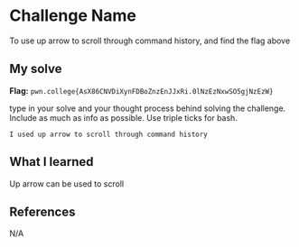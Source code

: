 # Challenge Name
To use up arrow to scroll through command history, and find the flag above

## My solve
**Flag:** `pwn.college{AsX86CNVDiXynFDBoZnzEnJJxRi.0lNzEzNxwSO5gjNzEzW}`

type in your solve and your thought process behind solving the challenge. Include as much as info as possible. Use triple ticks for bash.
```
I used up arrow to scroll through command history
```

## What I learned
Up arrow can be used to scroll

## References 
N/A
